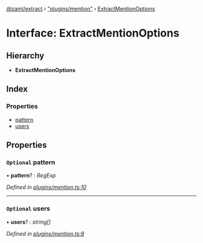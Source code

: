 [@zaml/extract](../README.md) › ["plugins/mention"](../modules/_plugins_mention_.md) › [ExtractMentionOptions](_plugins_mention_.extractmentionoptions.md)

# Interface: ExtractMentionOptions

## Hierarchy

* **ExtractMentionOptions**

## Index

### Properties

* [pattern](_plugins_mention_.extractmentionoptions.md#optional-pattern)
* [users](_plugins_mention_.extractmentionoptions.md#optional-users)

## Properties

### `Optional` pattern

• **pattern**? : *RegExp*

*Defined in [plugins/mention.ts:10](https://github.com/nexushubs/zaml-lang/blob/52476e1/packages/zaml-extract/src/plugins/mention.ts#L10)*

___

### `Optional` users

• **users**? : *string[]*

*Defined in [plugins/mention.ts:9](https://github.com/nexushubs/zaml-lang/blob/52476e1/packages/zaml-extract/src/plugins/mention.ts#L9)*
